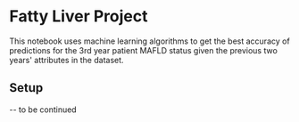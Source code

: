 # Fatty Liver Project
This notebook uses machine learning algorithms to get the best accuracy of predictions for the 3rd year patient MAFLD status given the previous two years' attributes in the dataset.

## Setup
-- to be continued
